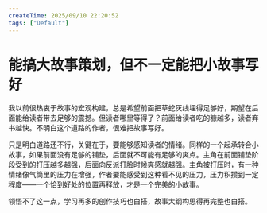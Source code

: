 ```yaml
---
createTime: 2025/09/10 22:20:52
tags: ["Default"]
---
```


# 能搞大故事策划，但不一定能把小故事写好

我以前很热衷于故事的宏观构建，总是希望前面把草蛇灰线埋得足够好，期望在后面能给读者带去足够的震撼。但读者哪里等得了？前面给读者吃的糠越多，读者弃书越快。不明白这个道路的作者，很难把故事写好。

只是明白道路还不行，关键在于，要能够感知读者的情绪。同样的一个起承转合小故事，如果前面没有足够的铺垫，后面就不可能有足够的爽点。主角在前面铺垫阶段受到的打压越多越强，后面向反派打脸时候爽感就越强。主角被打压时，有一种情绪像气筒里的压力在增强，作者要能感受到这种看不见的压力，压力积攒到一定程度——一个恰到好处的位置再释放，才是一个完美的小故事。

领悟不了这一点，学习再多的创作技巧也白搭，故事大纲构思得再完整也白搭。
